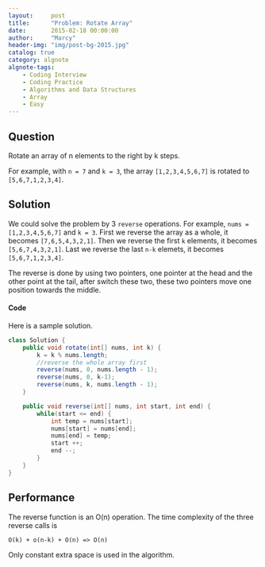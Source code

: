 ```yaml
---
layout:     post
title:      "Problem: Rotate Array"
date:       2015-02-18 00:00:00
author:     "Marcy"
header-img: "img/post-bg-2015.jpg"
catalog: true
category: algnote
algnote-tags:
    - Coding Interview
    - Coding Practice
    - Algorithms and Data Structures
    - Array
    - Easy
---
```


## Question

Rotate an array of n elements to the right by k steps.

For example, with `n = 7` and `k = 3`, the array `[1,2,3,4,5,6,7]` is rotated to `[5,6,7,1,2,3,4]`.

## Solution

We could solve the problem by 3 `reverse` operations. For example, `nums = [1,2,3,4,5,6,7]` and `k = 3`. First we reverse the array as a whole, it becomes `[7,6,5,4,3,2,1]`. Then we reverse the first `k` elements, it becomes `[5,6,7,4,3,2,1]`. Last we reverse the last `n-k` elemets, it becomes `[5,6,7,1,2,3,4]`.

The reverse is done by using two pointers, one pointer at the head and the other point at the tail, after switch these two, these two pointers move one position towards the middle.

#### Code

Here is a sample solution.

```java
class Solution {
    public void rotate(int[] nums, int k) {
        k = k % nums.length;
        //reverse the whole array first
        reverse(nums, 0, nums.length - 1);
        reverse(nums, 0, k-1);
        reverse(nums, k, nums.length - 1);
    }

    public void reverse(int[] nums, int start, int end) {
        while(start <= end) {
            int temp = nums[start];
            nums[start] = nums[end];
            nums[end] = temp;
            start ++;
            end --;
        }
    }
}
```

## Performance

The reverse function is an O(n) operation. The time complexity of the three reverse calls is

```
O(k) + o(n-k) + O(n) => O(n)
```

Only constant extra space is used in the algorithm.
